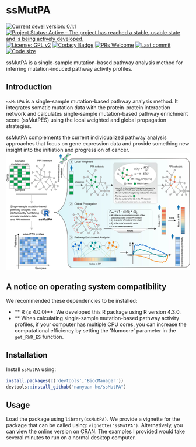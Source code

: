 
# ssMutPA

[![Current devel version: 0.1.1](https://img.shields.io/badge/devel%20version-0.1.1-blue.svg)](https://github.com/nanyuan-he/ssMutPA)
[![Project Status: Active – The project has reached a stable, usable state and is being actively developed.](https://www.repostatus.org/badges/latest/active.svg)](https://www.repostatus.org/#active)
[![License: GPL v2](https://img.shields.io/badge/License-GPL_v2-blue.svg)](https://www.gnu.org/licenses/old-licenses/gpl-2.0.en.html)
[![Codacy Badge](https://app.codacy.com/project/badge/Grade/09b138b2fa9242229f081cd180f6fc91)](https://app.codacy.com/gh/nanyuan-he/ssMutPA/dashboard?utm_source=gh&utm_medium=referral&utm_content=&utm_campaign=Badge_grade)
[![PRs Welcome](https://img.shields.io/badge/PRs-welcome-brightgreen.svg)](https://makeapullrequest.com)
[![Last commit](https://img.shields.io/github/last-commit/nanyuan-he/ssMutPA.svg)](https://github.com/nanyuan-he/ssMutPA/commits/master)
[![Code size](https://img.shields.io/github/languages/code-size/nanyuan-he/ssMutPA.svg)](https://github.com/nanyuan-he/ssMutPA)

ssMutPA is a single-sample mutation-based pathway analysis method for inferring mutation-induced pathway activity profiles.

## Introduction

`ssMutPA` is a single-sample mutation-based pathway analysis method. It integrates somatic mutation data with the protein-protein interaction network and calculates single-sample mutation-based pathway enrichment score (ssMutPES) using the local weighted and global propagation strategies.

ssMutPA complements the current individualized pathway analysis approaches that focus on gene expression data and provide something new insight into the initiation and progression of cancer.
![A simple schema of the labyrinth](man/figure/introduce.jpg)


## A notice on operating system compatibility

We recommended these dependencies to be installed:

- ** R (≥ 4.0.0)**: We developed this R package using R version 4.3.0.
- ** When calculating single-sample mutation-based pathway activity profiles, if your computer has multiple CPU cores, you can increase the computational efficiency by setting the 'Numcore' parameter in the `get_RWR_ES` function.



## Installation

Install `ssMutPA` using:

``` r
install.packages(c('devtools','BiocManager'))
devtools::install_github("nanyuan-he/ssMutPA")
```


## Usage

Load the package using `library(ssMutPA)`. We provide a vignette for the package that can be called using: `vignette("ssMutPA")`. Alternatively, you can view the online version on [CRAN](https://cran.r-project.org/web/packages/ssMutPA/index.html). The examples I provided would take several minutes to run on a normal desktop computer.



